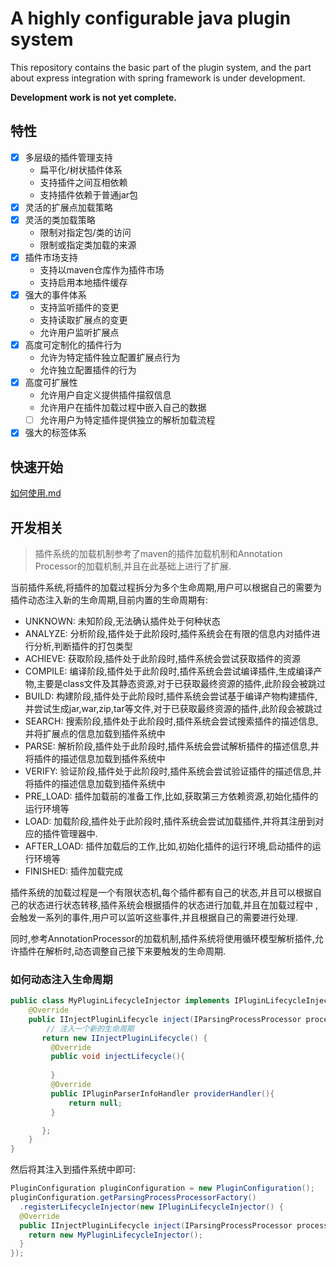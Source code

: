 # A highly configurable java plugin system

This repository contains the basic part of the plugin system, and the part about express integration with spring 
framework is under development.

**Development work is not yet complete.**

## 特性
- [x] 多层级的插件管理支持
  - 扁平化/树状插件体系
  - 支持插件之间互相依赖
  - 支持插件依赖于普通jar包
- [x] 灵活的扩展点加载策略
- [x] 灵活的类加载策略
  - 限制对指定包/类的访问
  - 限制或指定类加载的来源
- [x] 插件市场支持
  - 支持以maven仓库作为插件市场
  - 支持启用本地插件缓存
- [x] 强大的事件体系
  - 支持监听插件的变更
  - 支持读取扩展点的变更
  - 允许用户监听扩展点
- [x] 高度可定制化的插件行为
  - 允许为特定插件独立配置扩展点行为
  - 允许独立配置插件的行为
- [x] 高度可扩展性
  - 允许用户自定义提供插件描叙信息
  - 允许用户在插件加载过程中嵌入自己的数据
  - [ ] 允许用户为特定插件提供独立的解析加载流程
- [x] 强大的标签体系

## 快速开始
[如何使用.md](./documents/如何使用.md)

## 开发相关
> 插件系统的加载机制参考了maven的插件加载机制和Annotation Processor的加载机制,并且在此基础上进行了扩展.

当前插件系统,将插件的加载过程拆分为多个生命周期,用户可以根据自己的需要为插件动态注入新的生命周期,目前内置的生命周期有:
- UNKNOWN: 未知阶段,无法确认插件处于何种状态
- ANALYZE: 分析阶段,插件处于此阶段时,插件系统会在有限的信息内对插件进行分析,判断插件的打包类型
- ACHIEVE: 获取阶段,插件处于此阶段时,插件系统会尝试获取插件的资源
- COMPILE: 编译阶段,插件处于此阶段时,插件系统会尝试编译插件,生成编译产物,主要是class文件及其静态资源,对于已获取最终资源的插件,此阶段会被跳过
- BUILD: 构建阶段,插件处于此阶段时,插件系统会尝试基于编译产物构建插件,并尝试生成jar,war,zip,tar等文件,对于已获取最终资源的插件,此阶段会被跳过
- SEARCH: 搜索阶段,插件处于此阶段时,插件系统会尝试搜索插件的描述信息,并将扩展点的信息加载到插件系统中
- PARSE: 解析阶段,插件处于此阶段时,插件系统会尝试解析插件的描述信息,并将插件的描述信息加载到插件系统中
- VERIFY: 验证阶段,插件处于此阶段时,插件系统会尝试验证插件的描述信息,并将插件的描述信息加载到插件系统中
- PRE_LOAD: 插件加载前的准备工作,比如,获取第三方依赖资源,初始化插件的运行环境等
- LOAD: 加载阶段,插件处于此阶段时,插件系统会尝试加载插件,并将其注册到对应的插件管理器中.
- AFTER_LOAD: 插件加载后的工作,比如,初始化插件的运行环境,启动插件的运行环境等
- FINISHED: 插件加载完成

插件系统的加载过程是一个有限状态机,每个插件都有自己的状态,并且可以根据自己的状态进行状态转移,插件系统会根据插件的状态进行加载,并且在加载过程中
,会触发一系列的事件,用户可以监听这些事件,并且根据自己的需要进行处理.

同时,参考AnnotationProcessor的加载机制,插件系统将使用循环模型解析插件,允许插件在解析时,动态调整自己接下来要触发的生命周期.

### 如何动态注入生命周期
```java
public class MyPluginLifecycleInjector implements IPluginLifecycleInjector {
    @Override
    public IInjectPluginLifecycle inject(IParsingProcessProcessor processor, IPluginManager pluginManager); {
        // 注入一个新的生命周期
       return new IInjectPluginLifecycle() {
         @Override
         public void injectLifecycle(){
         
         }
         @Override
         public IPluginParserInfoHandler providerHandler(){
             return null;
         }

       };
    }
}
``` 
然后将其注入到插件系统中即可:
```java
PluginConfiguration pluginConfiguration = new PluginConfiguration();
pluginConfiguration.getParsingProcessProcessorFactory()
  .registerLifecycleInjector(new IPluginLifecycleInjector() {
  @Override
  public IInjectPluginLifecycle inject(IParsingProcessProcessor processor, IPluginManager pluginManager) {
    return new MyPluginLifecycleInjector();
  }
});
```

